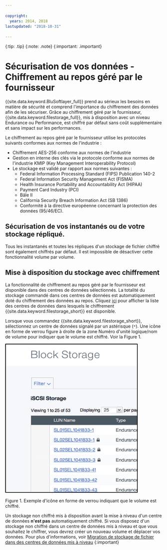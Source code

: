 ```yaml
---

copyright:
  years: 2014, 2018
lastupdated: "2018-10-31"

---
```

{:tip: .tip}
{:note: .note}
{:important: .important}

# Sécurisation de vos données - Chiffrement au repos géré par le fournisseur

{{site.data.keyword.BluSoftlayer_full}} prend au sérieux les besoins en matière de sécurité et comprend l'importance du chiffrement des données afin de les sécuriser. Grâce au chiffrement géré par le fournisseur, {{site.data.keyword.filestorage_full}}, mis à disposition avec un niveau Endurance ou Performance, est chiffré par défaut sans coût supplémentaire et sans impact sur les performances.

Le chiffrement au repos géré par le fournisseur utilise les protocoles suivants conformes aux normes de l'industrie :

* Chiffrement AES-256 conforme aux normes de l'industrie
* Gestion en interne des clés via le protocole conforme aux normes de l'industrie KMIP (Key Management Interoperability Protocol)
* Le stockage est validé par rapport aux normes suivantes :
    - Federal Information Processing Standard (FIPS) Publication 140-2
    - Federal Information Security Management Act (FISMA)
    - Health Insurance Portability and Accountability Act (HIPAA)
    - Payment Card Industry (PCI)
    - Bâle II
    - California Security Breach Information Act (SB 1386)
    - Conformité à la directive européenne concernant la protection des données (95/46/EC).

## Sécurisation de vos instantanés ou de votre stockage répliqué.  

Tous les instantanés et toutes les répliques d'un stockage de fichier chiffré sont également chiffrés par défaut. Il est impossible de désactiver cette fonctionnalité volume par volume.

## Mise à disposition du stockage avec chiffrement

La fonctionnalité de chiffrement au repos géré par le fournisseur est disponible dans des centres de données sélectionnés. La totalité du stockage commandé dans ces centres de données est automatiquement doté du chiffrement des données au repos. Cliquez [ici](new-ibm-block-and-file-storage-location-and-features.html) pour afficher la liste des centres de données dans lesquels le chiffrement {{site.data.keyword.filestorage_short}} est disponible.

Lorsque vous commandez {{site.data.keyword.filestorage_short}}, sélectionnez un centre de données signalé par un astérisque (`*`). Une icône en forme de verrou figure à droite de la zone Numéro d'unité logique/nom de volume pour indiquer que le volume est chiffré. Voir la Figure 1.

![L'icône en forme de verrou indique que le numéro d'unité logique est chiffré](/images/encryptedstorage.png)
<caption>Figure 1. Exemple d'icône en forme de verrou indiquant que le volume est chiffré.</caption>

Un stockage non chiffré mis à disposition avant la mise à niveau d'un centre de données **n'est pas** automatiquement chiffré. Si vous disposez d'un stockage non chiffré dans un centre de données mis à niveau et que vous souhaitez le chiffrer, vous devrez créer un nouveau volume et déplacer vos données. Pour plus d'informations, voir [Migration de stockage de fichier dans des centres de données mis à niveau](migrate-file-storage-encrypted-file-storage.html)
{:important}
